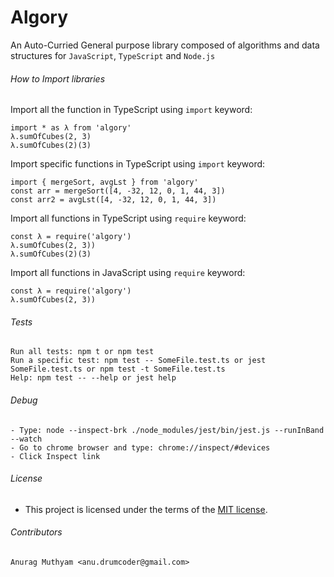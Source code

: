 # Algory

An Auto-Curried General purpose library composed of algorithms and data structures for `JavaScript`, `TypeScript` and `Node.js`

###### How to Import libraries 
Import all the function in TypeScript using `import` keyword:
``` properties 
import * as λ from 'algory'
λ.sumOfCubes(2, 3)
λ.sumOfCubes(2)(3)
```

Import specific functions in TypeScript using `import` keyword:
``` properties 
import { mergeSort, avgLst } from 'algory'
const arr = mergeSort([4, -32, 12, 0, 1, 44, 3])
const arr2 = avgLst([4, -32, 12, 0, 1, 44, 3])
```

Import all functions in TypeScript using `require` keyword:
```properties
const λ = require('algory')
λ.sumOfCubes(2, 3))
λ.sumOfCubes(2)(3)
```

Import all functions in JavaScript using `require` keyword:
```properties
const λ = require('algory')
λ.sumOfCubes(2, 3))
```

###### Tests
```properties
Run all tests: npm t or npm test
Run a specific test: npm test -- SomeFile.test.ts or jest SomeFile.test.ts or npm test -t SomeFile.test.ts
Help: npm test -- --help or jest help
```

###### Debug
```properties
- Type: node --inspect-brk ./node_modules/jest/bin/jest.js --runInBand --watch
- Go to chrome browser and type: chrome://inspect/#devices
- Click Inspect link
```

###### License 
- This project is licensed under the terms of the [MIT license](/LICENSE.md).

###### Contributors
```properties
Anurag Muthyam <anu.drumcoder@gmail.com>
```
